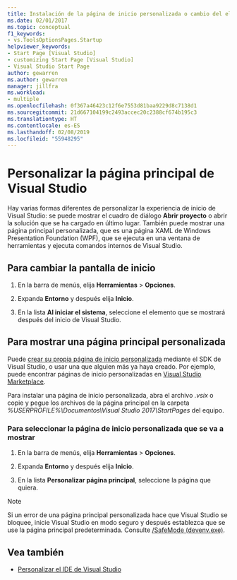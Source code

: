```yaml
---
title: Instalación de la página de inicio personalizada o cambio del elemento de inicio
ms.date: 02/01/2017
ms.topic: conceptual
f1_keywords:
- vs.ToolsOptionsPages.Startup
helpviewer_keywords:
- Start Page [Visual Studio]
- customizing Start Page [Visual Studio]
- Visual Studio Start Page
author: gewarren
ms.author: gewarren
manager: jillfra
ms.workload:
- multiple
ms.openlocfilehash: 0f367a46423c12f6e7553d81baa9229d8c7138d1
ms.sourcegitcommit: 21d667104199c2493accec20c2388cf674b195c3
ms.translationtype: HT
ms.contentlocale: es-ES
ms.lasthandoff: 02/08/2019
ms.locfileid: "55948295"
---
```

# <a name="customize-the-start-page-for-visual-studio"></a>Personalizar la página principal de Visual Studio

Hay varias formas diferentes de personalizar la experiencia de inicio de Visual Studio: se puede mostrar el cuadro de diálogo **Abrir proyecto** o abrir la solución que se ha cargado en último lugar. También puede mostrar una página principal personalizada, que es una página XAML de Windows Presentation Foundation (WPF), que se ejecuta en una ventana de herramientas y ejecuta comandos internos de Visual Studio.

## <a name="to-change-the-startup-item"></a>Para cambiar la pantalla de inicio

1. En la barra de menús, elija **Herramientas** > **Opciones**.

1. Expanda **Entorno** y después elija **Inicio**.

1. En la lista **Al iniciar el sistema**, seleccione el elemento que se mostrará después del inicio de Visual Studio.

## <a name="to-show-a-custom-start-page"></a>Para mostrar una página principal personalizada

Puede [crear su propia página de inicio personalizada](../extensibility/creating-a-custom-start-page.md) mediante el SDK de Visual Studio, o usar una que alguien más ya haya creado. Por ejemplo, puede encontrar páginas de inicio personalizadas en [Visual Studio Marketplace](https://marketplace.visualstudio.com/search?target=VS&category=Tools&vsVersion=&subCategory=Start%20Pages&sortBy=Downloads).

Para instalar una página de inicio personalizada, abra el archivo *.vsix* o copie y pegue los archivos de la página principal en la carpeta *%USERPROFILE%\Documentos\Visual Studio 2017\StartPages* del equipo.

### <a name="to-select-which-custom-start-page-to-display"></a>Para seleccionar la página de inicio personalizada que se va a mostrar

1. En la barra de menús, elija **Herramientas** > **Opciones**.

1. Expanda **Entorno** y después elija **Inicio**.

1. En la lista **Personalizar página principal**, seleccione la página que quiera.

> [!NOTE]
> Si un error de una página principal personalizada hace que Visual Studio se bloquee, inicie Visual Studio en modo seguro y después establezca que se use la página principal predeterminada. Consulte [/SafeMode (devenv.exe)](../ide/reference/safemode-devenv-exe.md).

## <a name="see-also"></a>Vea también

- [Personalizar el IDE de Visual Studio](../ide/personalizing-the-visual-studio-ide.md)